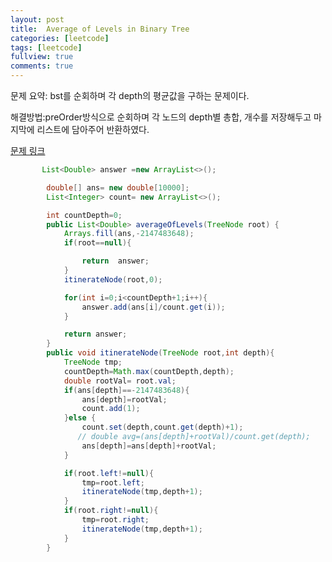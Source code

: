 ```yaml
---
layout: post
title:  Average of Levels in Binary Tree
categories: [leetcode]
tags: [leetcode]
fullview: true
comments: true
---
```



문제 요약: bst를 순회하며 각 depth의 평균값을 구하는 문제이다.<br>

해결방법:preOrder방식으로 순회하며 각 노드의 depth별 총합, 개수를 저장해두고 마지막에 리스트에 담아주어 반환하였다.<br>


<a class="btn btn-default" href="https://leetcode.com/problems/average-of-levels-in-binary-tree/?envType=study-plan-v2&envId=top-interview-150"> 문제 링크

```java
       List<Double> answer =new ArrayList<>();

        double[] ans= new double[10000];
        List<Integer> count= new ArrayList<>();

        int countDepth=0;
        public List<Double> averageOfLevels(TreeNode root) {
            Arrays.fill(ans,-2147483648);
            if(root==null){

                return  answer;
            }
            itinerateNode(root,0);

            for(int i=0;i<countDepth+1;i++){
                answer.add(ans[i]/count.get(i));
            }

            return answer;
        }
        public void itinerateNode(TreeNode root,int depth){
            TreeNode tmp;
            countDepth=Math.max(countDepth,depth);
            double rootVal= root.val;
            if(ans[depth]==-2147483648){
                ans[depth]=rootVal;
                count.add(1);
            }else {
                count.set(depth,count.get(depth)+1);
               // double avg=(ans[depth]+rootVal)/count.get(depth);
                ans[depth]=ans[depth]+rootVal;
            }

            if(root.left!=null){
                tmp=root.left;
                itinerateNode(tmp,depth+1);
            }
            if(root.right!=null){
                tmp=root.right;
                itinerateNode(tmp,depth+1);
            }
        }
```